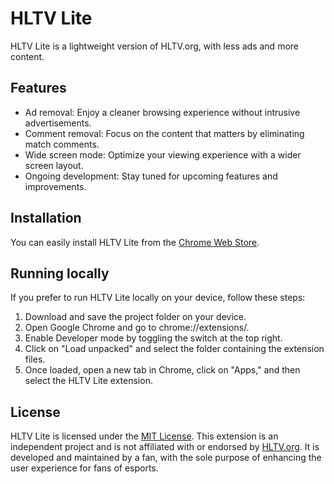 # HLTV Lite

HLTV Lite is a lightweight version of HLTV.org, with less ads and more content.

## Features

- Ad removal: Enjoy a cleaner browsing experience without intrusive advertisements.
- Comment removal: Focus on the content that matters by eliminating match comments.
- Wide screen mode: Optimize your viewing experience with a wider screen layout.
- Ongoing development: Stay tuned for upcoming features and improvements.
## Installation

You can easily install HLTV Lite from the [Chrome Web Store](https://chromewebstore.google.com/detail/hltv-lite/iejbmjcchcghoedbefhacclpcmkbnleo).
## Running locally

If you prefer to run HLTV Lite locally on your device, follow these steps:

1. Download and save the project folder on your device.
2. Open Google Chrome and go to chrome://extensions/.
3. Enable Developer mode by toggling the switch at the top right.
4. Click on "Load unpacked" and select the folder containing the extension files.
5. Once loaded, open a new tab in Chrome, click on "Apps," and then select the HLTV Lite extension.
## License

HLTV Lite is licensed under the [MIT License](https://github.com/xfelipesobral/hltv-lite/blob/main/LICENSE). This extension is an independent project and is not affiliated with or endorsed by [HLTV.org](https://hltv.org). It is developed and maintained by a fan, with the sole purpose of enhancing the user experience for fans of esports.
